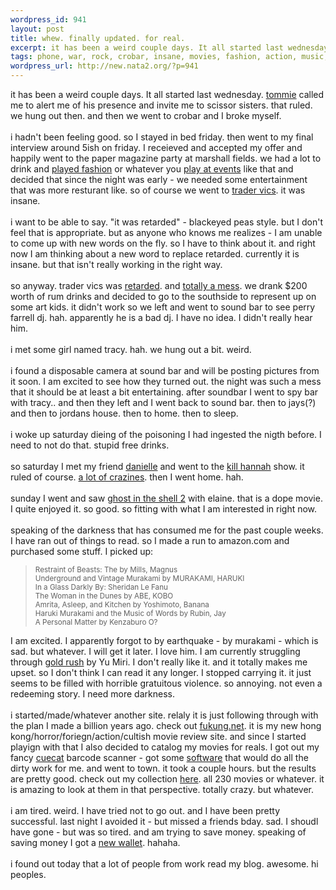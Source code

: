 ```yaml
--- 
wordpress_id: 941
layout: post
title: whew. finally updated. for real.
excerpt: it has been a weird couple days. It all started last wednesday. tommie called me to alert me of his presence and invite me to scissor sisters. that ruled. we hung out then. and then we went to crobar and I broke myself. i hadn't been feeling good. so I stayed in bed friday. then we...
tags: phone, war, rock, crobar, insane, movies, fashion, action, music, hong, kong, nokia
wordpress_url: http://new.nata2.org/?p=941
---
```

it has been a weird couple days. It all started last wednesday. <a href="http://nata2.info/?path=pictures%2Fevents%2F2004%3A09%3A16_Tommie_Rockroom&img=IMG_1519.jpg">tommie</a> called me to alert me of his presence and invite me to scissor sisters. that ruled. we hung out then. and then we went to crobar and I broke myself. <br/><br/>i hadn't been feeling good. so I stayed in bed friday. then went to my final interview around 5ish on friday. I receieved and accepted my offer and happily went to the paper magazine party at marshall fields. we had a lot to drink and <a href="http://nata2.info/?path=pictures%2Fmisc%2Fphone_camera%2Fnokia_6600%2F200920040149&img=Nokia6600%28554%29.jpg">played fashion</a> or whatever you <a href="http://nata2.info/?path=pictures%2Fmisc%2Fphone_camera%2Fnokia_6600%2F200920040149&img=Nokia6600%28556%29.jpg">play at events</a> like that and decided that since the night was early - we needed some entertainment that was more resturant like. so of course we went to <a href="http://www.tradervics.com/">trader vics</a>. it was insane. <br/><br/>i want to be able to say. "it was retarded" - blackeyed peas style. but I don't feel that is appropriate. but as anyone who knows me realizes - I am unable to come up with new words on the fly. so I have to think about it. and right now I am thinking about a new word to replace retarded. currently it is insane. but that isn't really working in the right way. <br/><br/>so anyway. trader vics was <a href="http://nata2.info/?path=pictures%2Fmisc%2Fphone_camera%2Fnokia_6600%2F200920040149&img=Nokia6600%28560%29.jpg">retarded</a>. and <a href="http://nata2.info/?path=pictures%2Fmisc%2Fphone_camera%2Fnokia_6600%2F200920040149&img=Nokia6600%28568%29.jpg">totally a mess</a>. we drank $200 worth of rum drinks and decided to go to the southside to represent up on some art kids. it didn't work so we left and went to sound bar to see perry farrell dj. hah. apparently he is a bad dj. I have no idea. I didn't really hear him. <br/><br/>i met some girl named tracy. hah. we hung out a bit. weird.<br/><br/>i found a disposable camera at sound bar and will be posting pictures from it soon. I am excited to see how they turned out. the night was such a mess that it should be at least a bit entertaining. after soundbar I went to spy bar with tracy.. and then they left and I went back to sound bar. then to jays(?) and then to jordans house. then to home. then to sleep. <br/><br/>i woke up saturday dieing of the poisoning I had ingested the nigth before. I need to not do that. stupid free drinks. <br/><br/>so saturday I met my friend <a href="http://www.nata2.info/?path=pictures%2Fevents%2F2004%3A09%3A18_Kill_hannah_afterparty&img=IMG_1556.jpg">danielle</a> and went to the <a href="http://www.nata2.info/?path=pictures%2Fevents%2F2004%3A09%3A18_Kill_hannah_afterparty&img=IMG_1561.jpg">kill hannah</a> show. it ruled of course. <a href="http://www.nata2.info/?path=pictures%2Fevents%2F2004%3A09%3A18_Kill_hannah_afterparty">a lot of crazines</a>. then I went home. hah. <br/><bR>sunday I went and saw <a href="http://www.gofishpictures.com/GITS2/">ghost in the shell 2</a> with elaine. that is a dope movie. I quite enjoyed it. so good. so fitting with what I am interested in right now. <br/><br/>
speaking of the darkness that has consumed me for the past couple weeks. I have ran out of things to read. so I made a run to amazon.com and purchased some stuff. I picked up:
<blockquote><small>
Restraint of Beasts: The by Mills, Magnus<br/>
Underground and Vintage Murakami by MURAKAMI, HARUKI<bR>
In a Glass Darkly  By: Sheridan Le Fanu<bR>
The Woman in the Dunes  by ABE, KOBO <bR>
Amrita, Asleep, and Kitchen  by Yoshimoto, Banana <br/>
Haruki Murakami and the Music of Words by Rubin, Jay <br/>
A Personal Matter  by Kenzaburo O?<br/>
</small></blockquote>
I am excited. I apparently forgot to by earthquake - by murakami - which is sad. but whatever. I will get it later. I love him. I am currently struggling through <a href="http://www.complete-review.com/reviews/japannew/yumiri1.htm">gold rush</a> by Yu Miri. I don't really like it. and it totally makes me upset. so I don't think I can read it any longer. I stopped carrying it. it just seems to be filled with horrible gratuitous violence. so annoying. not even a redeeming story. I need more darkness. <br/><br/>i started/made/whatever another site. relaly it is just following through with the plan I made a billion years ago. check out <a href="http://www.fukung.net">fukung.net</a>. it is my new hong kong/horror/foriegn/action/cultish movie review site. and since I started playign with that I also decided to catalog my movies for reals. I got out my fancy <a href="http://cuecatastrophe.com/">cuecat</a> barcode scanner - got some <a href="http://collectorz.com/movie/">software</a> that would do all the dirty work for me. and went to town. it took a couple hours. but the results are pretty good. check out my collection <a href="http://dopeman.org/movies/">here</a>. all 230 movies or whatever. it is amazing to look at them in that perspective. totally crazy. but whatever. <br/><br/>i am tired. weird. I have tried not to go out. and I have been pretty successful. last night I avoided it - but missed a friends bday. sad. I shoudl have gone - but was so tired. and am trying to save money. speaking of saving money I got a <a href="http://nata2.info/?path=pictures%2Fmisc%2Fphone_camera%2Fnokia_6600%2F220920041236&img=Nokia6600%28582%29.jpg">new wallet</a>. hahaha. <br/><br/>i found out today that a lot of people from work read my blog. awesome. hi peoples. 
